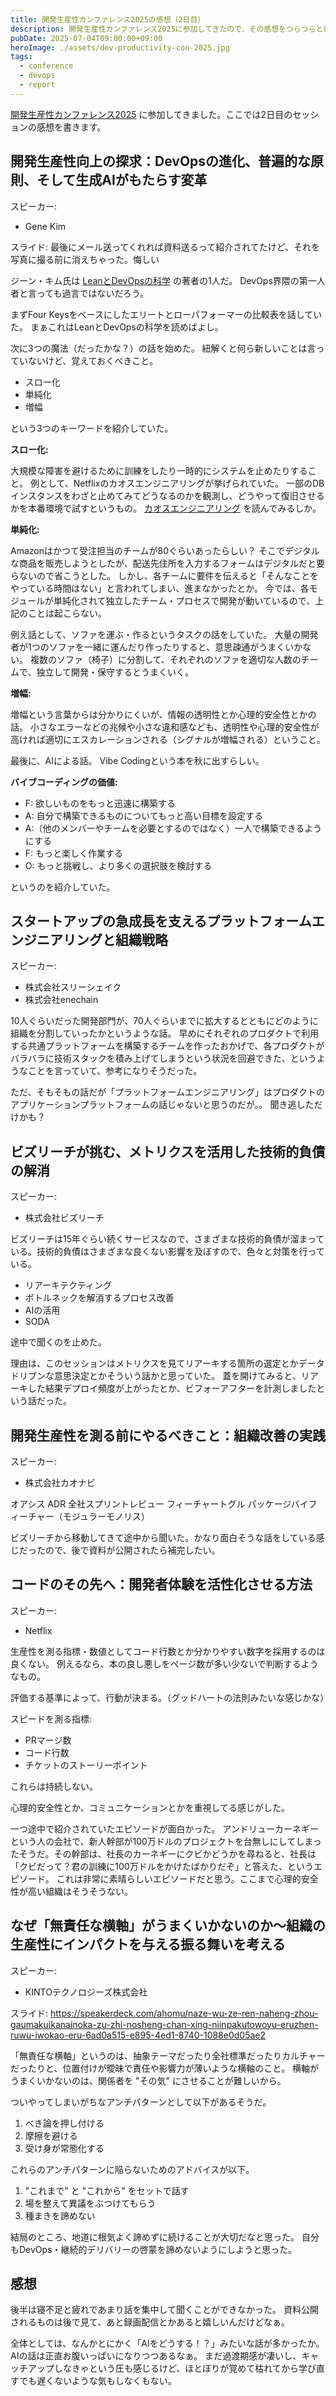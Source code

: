 ```yaml
---
title: 開発生産性カンファレンス2025の感想（2日目）
description: 開発生産性カンファレンス2025に参加してきたので、その感想をつらつらと書いてみました。
pubDate: 2025-07-04T09:00:00+09:00
heroImage: ./assets/dev-productivity-con-2025.jpg
tags:
  - conference
  - devops
  - report
---
```


[開発生産性カンファレンス2025](https://dev-productivity-con.findy-code.io/2025) に参加してきました。ここでは2日目のセッションの感想を書きます。

## 開発生産性向上の探求：DevOpsの進化、普遍的な原則、そして生成AIがもたらす変革

スピーカー:

- Gene Kim

スライド: 最後にメール送ってくれれば資料送るって紹介されてたけど、それを写真に撮る前に消えちゃった。悔しい

ジーン・キム氏は [LeanとDevOpsの科学](https://book.impress.co.jp/books/1118101029) の著者の1人だ。
DevOps界隈の第一人者と言っても過言ではないだろう。

まずFour Keysをベースにしたエリートとローパフォーマーの比較表を話していた。
まぁこれはLeanとDevOpsの科学を読めばよし。

次に3つの魔法（だったかな？）の話を始めた。
紐解くと何ら新しいことは言っていないけど、覚えておくべきこと。

- スロー化
- 単純化
- 増幅

という3つのキーワードを紹介していた。

**スロー化:**

大規模な障害を避けるために訓練をしたり一時的にシステムを止めたりすること。
例として、Netflixのカオスエンジニアリングが挙げられていた。
一部のDBインスタンスをわざと止めてみてどうなるのかを観測し、どうやって復旧させるかを本番環境で試すというもの。
[カオスエンジニアリング](https://www.oreilly.co.jp//books/9784873119885/) を読んでみるしか。

**単純化:**

Amazonはかつて受注担当のチームが80ぐらいあったらしい？
そこでデジタルな商品を販売しようとしたが、配送先住所を入力するフォームはデジタルだと要らないので省こうとした。
しかし、各チームに要件を伝えると「そんなことをやっている時間はない」と言われてしまい、進まなかったとか。
今では、各モジュールが単純化されて独立したチーム・プロセスで開発が動いているので、上記のことは起こらない。

例え話として、ソファを運ぶ・作るというタスクの話をしていた。
大量の開発者が1つのソファを一緒に運んだり作ったりすると、意思疎通がうまくいかない。
複数のソファ（椅子）に分割して、それぞれのソファを適切な人数のチームで、独立して開発・保守するとうまくいく。

**増幅:**

増幅という言葉からは分かりにくいが、情報の透明性とか心理的安全性とかの話。
小さなエラーなどの兆候や小さな違和感なども、透明性や心理的安全性が高ければ適切にエスカレーションされる（シグナルが増幅される）ということ。

最後に、AIによる話。
Vibe Codingという本を秋に出すらしい。

**バイブコーディングの価値:**

- F: 欲しいものをもっと迅速に構築する
- A: 自分で構築できるものについてもっと高い目標を設定する
- A:（他のメンバーやチームを必要とするのではなく）一人で構築できるようにする
- F: もっと楽しく作業する
- O: もっと挑戦し、より多くの選択肢を検討する

というのを紹介していた。

## スタートアップの急成長を支えるプラットフォームエンジニアリングと組織戦略

スピーカー:

- 株式会社スリーシェイク
- 株式会社enechain

10人ぐらいだった開発部門が、70人ぐらいまでに拡大するとともにどのように組織を分割していったかというような話。
早めにそれぞれのプロダクトで利用する共通プラットフォームを構築するチームを作ったおかげで、各プロダクトがバラバラに技術スタックを積み上げてしまうという状況を回避できた、というようなことを言っていて、参考になりそうだった。

ただ、そもそもの話だが「プラットフォームエンジニアリング」はプロダクトのアプリケーションプラットフォームの話じゃないと思うのだが。。
聞き逃しただけかも？

## ビズリーチが挑む、メトリクスを活用した技術的負債の解消

スピーカー:

- 株式会社ビズリーチ

ビズリーチは15年ぐらい続くサービスなので、さまざまな技術的負債が溜まっている。技術的負債はさまざまな良くない影響を及ぼすので、色々と対策を行っている。

- リアーキテクティング
- ボトルネックを解消するプロセス改善
- AIの活用
- SODA

途中で聞くのを止めた。

理由は、このセッションはメトリクスを見てリアーキする箇所の選定とかデータドリブンな意思決定とかそういう話かと思っていた。
蓋を開けてみると、リアーキした結果デプロイ頻度が上がったとか、ビフォーアフターを計測しましたという話だった。

## 開発生産性を測る前にやるべきこと：組織改善の実践

スピーカー:

- 株式会社カオナビ

オアシス
ADR
全社スプリントレビュー
フィーチャートグル
パッケージバイフィーチャー（モジュラーモノリス）

ビズリーチから移動してきて途中から聞いた。かなり面白そうな話をしている感じだったので、後で資料が公開されたら補完したい。

## コードのその先へ：開発者体験を活性化させる方法

スピーカー:

- Netflix

生産性を測る指標・数値としてコード行数とか分かりやすい数字を採用するのは良くない。
例えるなら、本の良し悪しをページ数が多い少ないで判断するようなもの。

評価する基準によって、行動が決まる。（グッドハートの法則みたいな感じかな）

スピードを測る指標:

- PRマージ数
- コード行数
- チケットのストーリーポイント

これらは持続しない。

心理的安全性とか、コミュニケーションとかを重視してる感じがした。

一つ途中で紹介されていたエピソードが面白かった。
アンドリューカーネギーという人の会社で、新人幹部が100万ドルのプロジェクトを台無しにしてしまったそうだ。その幹部は、社長のカーネギーにクビかどうかを尋ねると、社長は「クビだって？君の訓練に100万ドルをかけたばかりだぞ」と答えた、というエピソード。
これは非常に素晴らしいエピソードだと思う。ここまで心理的安全性が高い組織はそうそうない。

## なぜ「無責任な横軸」がうまくいかないのか〜組織の生産性にインパクトを与える振る舞いを考える

スピーカー:

- KINTOテクノロジーズ株式会社

スライド: https://speakerdeck.com/ahomu/naze-wu-ze-ren-naheng-zhou-gaumakuikanainoka-zu-zhi-nosheng-chan-xing-niinpakutowoyu-eruzhen-ruwu-iwokao-eru-6ad0a515-e895-4ed1-8740-1088e0d05ae2

「無責任な横軸」というのは、抽象テーマだったり全社標準だったりカルチャーだったりと、位置付けが曖昧で責任や影響力が薄いような横軸のこと。
横軸がうまくいかないのは、関係者を "その気" にさせることが難しいから。

ついやってしまいがちなアンチパターンとして以下があるそうだ。

1. べき論を押し付ける
2. 摩擦を避ける
3. 受け身が常態化する

これらのアンチパターンに陥らないためのアドバイスが以下。

1. "これまで" と "これから" をセットで話す
2. 場を整えて異議をぶつけてもらう
3. 種まきを諦めない

結局のところ、地道に根気よく諦めずに続けることが大切だなと思った。
自分もDevOps・継続的デリバリーの啓蒙を諦めないようにしようと思った。

## 感想

後半は寝不足と疲れであまり話を集中して聞くことができなかった。
資料公開されるものは後で見て、あと録画配信とかあると嬉しいんだけどなぁ。

全体としては、なんかとにかく「AIをどうする！？」みたいな話が多かったか。
AIの話は正直お腹いっぱいになりつつあるなぁ。
まだ過渡期感が凄いし、キャッチアップしなきゃという圧も感じるけど、ほとぼりが覚めて枯れてから学び直すでも遅くないような気もしなくもない。
